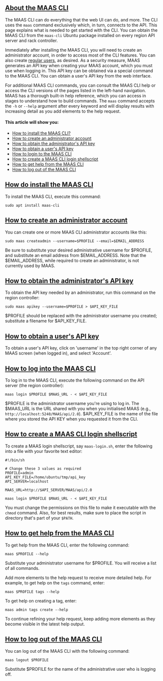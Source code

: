 <a href="#heading--about-the-maas-cli"><h2 id="heading--about-the-maas-cli">About the MAAS CLI</h2></a>

The MAAS CLI can do everything that the web UI can do, and more. The CLI uses the `maas` command exclusively which, in turn, connects to the API.  This page explains what is needed to get started with the CLI. You can obtain the MAAS CLI from the `maas-cli` Ubuntu package installed on every region API server and rack controller.

Immediately after installing the MAAS CLI, you will need to create an administrator account, in order to access most of the CLI features.  You can also create [regular users](/t/how-to-manage-user-accounts/nnnn#heading--add-a-user), as desired.
As a security measure, MAAS generates an API key when creating your MAAS account, which you must use when logging in.  This API key can be obtained via a special command to the MAAS CLI.  You can obtain a user's API key from the web interface. 

For additional MAAS CLI commands, you can consult the MAAS CLI help or access the CLI versions of the pages listed in the left-hand navigation. MAAS has a thorough built-in help reference, which you can access in stages to understand how to build commands. The `maas` command accepts the `-h` or `--help` argument after every keyword and will display results with increasing detail as you add elements to the help request.


#### This article will show you:

* [How to install the MAAS CLI?](#heading--install-the-maas-cli)
* [How to create an administrator account](#heading--create-an-administrator)
* [How to obtain the administrator's API key](#heading--obtain-an-api-key)
* [How to obtain a user's API key](#heading--obtain-a-users-api-key)
* [How to login to the MAAS CLI](#heading--log-in)
* [How to create a MAAS CLI login shellscript](#heading--cli-login-shellscript)
* [How to get help from the MAAS CLI](#heading--get-help)
* [How to log out of the MAAS CLI](#heading--log-out)

<a href="#heading--the-maas-command"><h2 id="heading--install-the-maas-cli">How do install the MAAS CLI</h2></a>

To install the MAAS CLI, execute this command:

``` nohighlight
sudo apt install maas-cli
```

<a href="#heading--create-an-administrator"><h2 id="heading--create-an-administrator">How to create an administrator account</h2></a>

You can create one or more MAAS CLI administrator accounts like this:

``` nohighlight
sudo maas createadmin --username=$PROFILE --email=$EMAIL_ADDRESS
```

Be sure to substitute your desired administrative username for $PROFILE, and substitute an email address from $EMAIL_ADDRESS.  Note that the $EMAIL_ADDRESS, while required to create an administrator, is not currently used by MAAS.

<a href="#heading--obtain-an-api-key"><h2 id="heading--obtain-an-api-key">How to obtain the administrator's API key</h2></a>

To obtain the API key needed by an administrator, run this command on the region controller:

``` nohighlight
sudo maas apikey --username=$PROFILE > $API_KEY_FILE
```

$PROFILE should be replaced with the administrator username you created; substitute a filename for $API_KEY_FILE.

<a href="#heading--obtain-a-users-api-key"><h2 id="heading--obtain-a-users-api-key">How to obtain a user's API key</h2></a>

To obtain a user's API key, click on 'username' in the top right corner of any MAAS screen (when logged in), and select 'Account'.

<a href="#heading--log-in"><h2 id="heading--log-in">How to log into the MAAS CLI </h2></a>

To log in to the MAAS CLI, execute the following command on the API server (the region controller):

``` nohighlight
maas login $PROFILE $MAAS_URL - < $API_KEY_FILE
```

$PROFILE is the administrator username you're using to log in.  The $MAAS_URL is the URL shared with you when you initialised MAAS (e.g., `http://localhost:5240/MAAS/api/2.0`).  $API_KEY_FILE is the name of the file where you stored the API KEY when you requested it from the CLI.

<a href="#heading--cli-login-shellscript"><h2 id="heading--cli-login-shellscript">How to create a MAAS CLI login shellscript</h2></a>

To create a MAAS login shellscript, say `maas-login.sh`, enter the following into a file with your favorite text editor:

``` no-highlight
#!/bin/sh

# Change these 3 values as required 
PROFILE=admin
API_KEY_FILE=/home/ubuntu/tmp/api_key
API_SERVER=localhost

MAAS_URL=http://$API_SERVER/MAAS/api/2.0

maas login $PROFILE $MAAS_URL - < $API_KEY_FILE
```

You must change the permissions on this file to make it executable with the `chmod` command.  Also, for best results, make sure to place the script in directory that's part of your `$PATH`.

<a href="#heading--get-help"><h2 id="heading--get-help">How to get help from the MAAS CLI</h2></a>

To get help from the MAAS CLI, enter the following command:

``` nohighlight
maas $PROFILE --help
```

Substitute your administrator username for $PROFILE.  You will receive a list of all commands.

Add more elements to the help request to receive more detailed help.  For example, to get help on the `tags` command, enter:

``` nohighlight
maas $PROFILE tags --help
```

To get help on creating a tag, enter:

``` nohighlight
maas admin tags create --help
```

To continue refining your help request, keep adding more elements as they become visible in the latest help output.

<a href="#heading--log-out"><h2 id="heading--log-out">How to log out of the MAAS CLI</h2></a>

You can log out of the MAAS CLI with the following command:

``` nohighlight
maas logout $PROFILE
```

Substitute $PROFILE for the name of the administrative user who is logging off.

